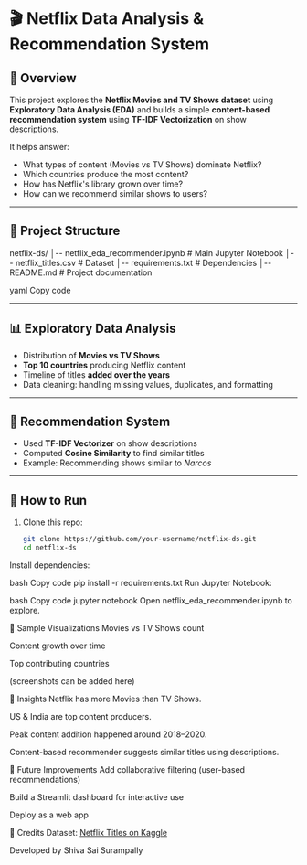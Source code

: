 # 🎬 Netflix Data Analysis & Recommendation System

## 📌 Overview
This project explores the **Netflix Movies and TV Shows dataset** using **Exploratory Data Analysis (EDA)** and builds a simple **content-based recommendation system** using **TF-IDF Vectorization** on show descriptions.

It helps answer:
- What types of content (Movies vs TV Shows) dominate Netflix?
- Which countries produce the most content?
- How has Netflix's library grown over time?
- How can we recommend similar shows to users?

---

## 📂 Project Structure
netflix-ds/
│-- netflix_eda_recommender.ipynb # Main Jupyter Notebook
│-- netflix_titles.csv # Dataset
│-- requirements.txt # Dependencies
│-- README.md # Project documentation

yaml
Copy code

---

## 📊 Exploratory Data Analysis
- Distribution of **Movies vs TV Shows**
- **Top 10 countries** producing Netflix content
- Timeline of titles **added over the years**
- Data cleaning: handling missing values, duplicates, and formatting

---

## 🤖 Recommendation System
- Used **TF-IDF Vectorizer** on show descriptions  
- Computed **Cosine Similarity** to find similar titles  
- Example: Recommending shows similar to *Narcos*  

---

## 🚀 How to Run
1. Clone this repo:
   ```bash
   git clone https://github.com/your-username/netflix-ds.git
   cd netflix-ds
Install dependencies:

bash
Copy code
pip install -r requirements.txt
Run Jupyter Notebook:

bash
Copy code
jupyter notebook
Open netflix_eda_recommender.ipynb to explore.

📸 Sample Visualizations
Movies vs TV Shows count

Content growth over time

Top contributing countries

(screenshots can be added here)

🌟 Insights
Netflix has more Movies than TV Shows.

US & India are top content producers.

Peak content addition happened around 2018–2020.

Content-based recommender suggests similar titles using descriptions.

🔮 Future Improvements
Add collaborative filtering (user-based recommendations)

Build a Streamlit dashboard for interactive use

Deploy as a web app

🙌 Credits
Dataset: [Netflix Titles on Kaggle](https://www.kaggle.com/datasets/shivamb/netflix-shows?resource=download&SSORegistrationToken=CfDJ8BfigAjZUoJHuOjXpienVtDrMPutGbv2nAiTmQr9prPE5W6L-7nnfgXRf2zGhrj2ZH4NinB0AEGk16TUrpwjoO2kpBSbCHjcWfiaIIazCdb2TMMCp05jEjQenJnkpi16X0BkUNfHIlsJ9sxBrrWrJwVXs8SY3ux2D2zy80dmWAAtVgj7daMDYLuj41jd8JZqh0vtc6WoWu50njAWvsujXavxH76EYSjYT6waGCOiGwctX56Aa_GTJI9juhePx1b1dlA5017tICkYbRt4k4YtEdzasQ8uJhgONEKeNq0Rpup_a4bTGVfEgwtFhbicg17ph0Sybd6vfsBVqd0ppaZlWnxgNOA&DisplayName=Tech%20OnePlus8)

Developed by Shiva Sai Surampally
